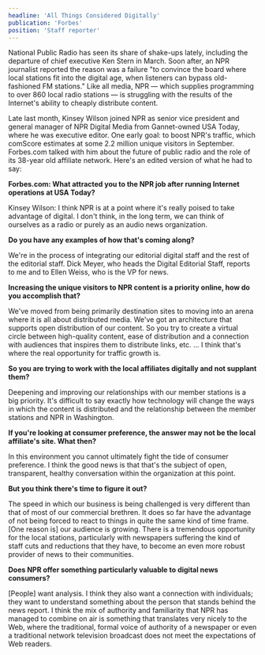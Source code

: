 ```yaml
---
headline: 'All Things Considered Digitally'
publication: 'Forbes'
position: 'Staff reporter'
---
```


National Public Radio has seen its share of shake-ups lately, including
the departure of chief executive Ken Stern in March. Soon after, an NPR
journalist reported the reason was a failure "to convince the board where
local stations fit into the digital age, when listeners can bypass
old-fashioned FM stations." Like all media, NPR — which supplies
programming to over 860 local radio stations — is struggling with the
results of the Internet's ability to cheaply distribute content.

Late last month, Kinsey Wilson joined NPR as senior vice president and
general manager of NPR Digital Media from Gannet-owned USA Today, where
he was executive editor. One early goal: to boost NPR's traffic, which
comScore estimates at some 2.2 million unique visitors in September.
Forbes.com talked with him about the future of public radio and the role
of its 38-year old affiliate network. Here's an edited version of what he
had to say:

**Forbes.com: What attracted you to the NPR job after running Internet
operations at USA Today?**

Kinsey Wilson: I think NPR is at a point where it's really poised to take
advantage of digital. I don't think, in the long term, we can think of
ourselves as a radio or purely as an audio news organization.

**Do you have any examples of how that's coming along?**

We're in the process of integrating our editorial digital staff and the
rest of the editorial staff. Dick Meyer, who heads the Digital Editorial
Staff, reports to me and to Ellen Weiss, who is the VP for news.

**Increasing the unique visitors to NPR content is a priority online, how
do you accomplish that?**

We've moved from being primarily destination sites to moving into an arena
where it is all about distributed media. We've got an architecture that
supports open distribution of our content. So you try to create a virtual
circle between high-quality content, ease of distribution and a connection
with audiences that inspires them to distribute links, etc. ... I think
that's where the real opportunity for traffic growth is.

**So you are trying to work with the local affiliates digitally and not
supplant them?**

Deepening and improving our relationships with our member stations is a
big priority. It's difficult to say exactly how technology will change the
ways in which the content is distributed and the relationship between the
member stations and NPR in Washington.

**If you're looking at consumer preference, the answer may not be the
local affiliate's site. What then?**

In this environment you cannot ultimately fight the tide of consumer
preference. I think the good news is that that's the subject of open,
transparent, healthy conversation within the organization at this point.

**But you think there's time to figure it out?**

The speed in which our business is being challenged is very different than
that of most of our commercial brethren. It does so far have the advantage
of not being forced to react to things in quite the same kind of time
frame. [One reason is] our audience is growing. There is a tremendous
opportunity for the local stations, particularly with newspapers suffering
the kind of staff cuts and reductions that they have, to become an even
more robust provider of news to their communities.

**Does NPR offer something particularly valuable to digital news
consumers?**

[People] want analysis. I think they also want a connection with
individuals; they want to understand something about the person that
stands behind the news report. I think the mix of authority and
familiarity that NPR has managed to combine on air is something that
translates very nicely to the Web, where the traditional, formal voice of
authority of a newspaper or even a traditional network television
broadcast does not meet the expectations of Web readers.
